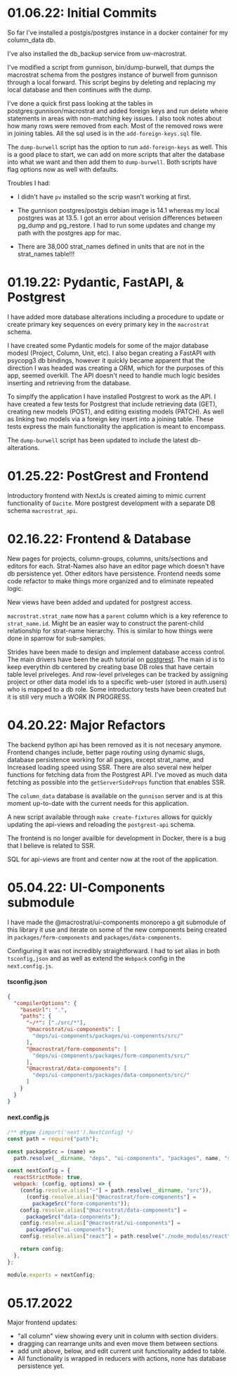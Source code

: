 # 01.06.22: Initial Commits

So far I've installed a postgis/postgres instance in a docker container for my column_data db.

I've also installed the db_backup service from uw-macrostrat.

I've modified a script from gunnison, bin/dump-burwell, that dumps the macrostrat schema
from the postgres instance of burwell from gunnison through a local forward.
This script begins by deleting and replacing my local database and then continues with the dump.

I've done a quick first pass looking at the tables in postgres:gunnison/macrostrat and added foreign keys and
run delete where statements in areas with non-matching key issues. I also took notes about how many rows were
removed from each. Most of the removed rows were in joining tables. All the sql used is in the `add-foreign-keys.sql` file.

The `dump-burwell` script has the option to run `add-foreign-keys` as well. This is a good place to start, we
can add on more scripts that alter the database into what we want and then add them to `dump-burwell`. Both scripts have flag options now as well with defaults.

Troubles I had:

- I didn't have `pv` installed so the scrip wasn't working at first.
- The gunnison postgres/postgis debian image is 14.1 whereas my local postgres was at 13.5. I got an error about verision differences between pg_dump and pg_restore. I had to run some updates and change my path with the postgres app for mac.

- There are 38,000 strat_names defined in units that are not in the strat_names table!!!

# 01.19.22: Pydantic, FastAPI, & Postgrest

I have added more database alterations including a procedure to update or create primary key sequences on
every primary key in the `macrostrat` schema.

I have created some Pydantic models for some of the major database modesl (Project, Column, Unit, etc). I also began creating a FastAPI with psycopg3 db bindings, however it quickly became apparent that the direction I was headed was creating a ORM, which for the purposes of this app, seemed overkill. The API doesn't need to handle much logic besides inserting and retrieving from the database.

To simplfy the application I have installed Postgrest to work as the API. I have created a few tests for Postgrest that include retrieving data (GET), creating new models (POST), and editing existing models (PATCH).
As well as linking two models via a foreign key insert into a joining table. These tests express the main functionality the application is meant to encompass.

The `dump-burwell` script has been updated to include the latest db-alterations.

# 01.25.22: PostGrest and Frontend

Introductory frontend with NextJs is created aiming to mimic current functionality of `Dacite`. More postgrest development with a separate DB schema `macrostrat_api`.

# 02.16.22: Frontend & Database

New pages for projects, column-groups, columns, units/sections and editors for each. Strat-Names also have an editor page which doesn't have db persistence yet. Other editors have persistence. Frontend needs some
code refactor to make things more organized and to eliminate repeated logic.

New views have been added and updated for postgrest access.

`macrostrat.strat_name` now has a `parent` column which is a key reference to `strat_name.id`. Might be an
easier way to construct the parent-child relationship for strat-name hierarchy. This is similar to how things were done in sparrow for sub-samples.

Strides have been made to design and implement database access control. The main drivers have been the auth tutorial on [postgrest](https://postgrest.org/en/stable/auth.html). The main id is to keep everythin db centered by creating base DB roles that have certain table level priveleges. And row-level priveleges can be tracked by assigning project or other data model ids to a specific web-user (stored in auth.users) who is mapped to a db role. Some introductory tests have been created but it is still very much a WORK IN PROGRESS.

# 04.20.22: Major Refactors

The backend python api has been removed as it is not necesary anymore. Frontend changes include, better page routing using dynamic slugs, database persistence working for all pages, except strat_name, and Increased loading speed using SSR. There are also several new helper functions for fetching data from the Postgrest API. I've moved as much data fetching as possible into the `getServerSideProps` function that enables SSR.

The `column_data` database is available on the `gunnison` server and is at this moment up-to-date with the current needs for this application.

A new script available through `make create-fixtures` allows for quickly updating the api-views and reloading the `postgrest-api` schema.

The frontend is no longer availble for development in Docker, there is a bug that I believe is related to SSR.

SQL for api-views are front and center now at the root of the application.

# 05.04.22: UI-Components submodule

I have made the @macrostrat/ui-components monorepo a git submodule of this library it use and iterate on some of the new components being created in `packages/form-components` and `packages/data-components`.

Configuring it was not incredibly straightforward. I had to set alias in both `tsconfig,json` and as well as extend the `Webpack` config in the `next.config.js`.

#### tsconfig.json

```json
{
  "compilerOptions": {
    "baseUrl": ".",
    "paths": {
      "~/*": ["./src/*"],
      "@macrostrat/ui-components": [
        "deps/ui-components/packages/ui-components/src/"
      ],
      "@macrostrat/form-components": [
        "deps/ui-components/packages/form-components/src/"
      ],
      "@macrostrat/data-components": [
        "deps/ui-components/packages/data-components/src/"
      ]
    }
  }
}
```

#### next.config.js

```js
/** @type {import('next').NextConfig} */
const path = require("path");

const packageSrc = (name) =>
  path.resolve(__dirname, "deps", "ui-components", "packages", name, "src");

const nextConfig = {
  reactStrictMode: true,
  webpack: (config, options) => {
    (config.resolve.alias["~"] = path.resolve(__dirname, "src")),
      (config.resolve.alias["@macrostrat/form-components"] =
        packageSrc("form-components"));
    config.resolve.alias["@macrostrat/data-components"] =
      packageSrc("data-components");
    config.resolve.alias["@macrostrat/ui-components"] =
      packageSrc("ui-components");
    config.resolve.alias["react"] = path.resolve("./node_modules/react");

    return config;
  },
};

module.exports = nextConfig;
```

# 05.17.2022

Major frontend updates:

- "all column" view showing every unit in column with section dividers.
- dragging can rearrange units and even move them between sections
- add unit above, below, and edit current unit functionality added to table.
- All functionality is wrapped in reducers with actions, none has database persistence yet.
